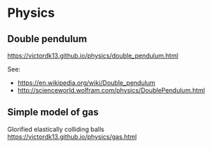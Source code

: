 # Physics
## Double pendulum
https://victordk13.github.io/physics/double_pendulum.html

See:
* https://en.wikipedia.org/wiki/Double_pendulum
* http://scienceworld.wolfram.com/physics/DoublePendulum.html

## Simple model of gas
Glorified elastically colliding balls
https://victordk13.github.io/physics/gas.html
